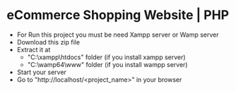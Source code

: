# eCommerce Shopping Website | PHP
- For Run this project you must be need Xampp server or Wamp server
- Download this zip file
- Extract it at
  - "C:\xampp\htdocs\" folder (if you install xampp server)
  - "C:\wamp64\www\" folder (if you install wampp server)
- Start your server
- Go to "http://localhost/<project_name>" in your browser

